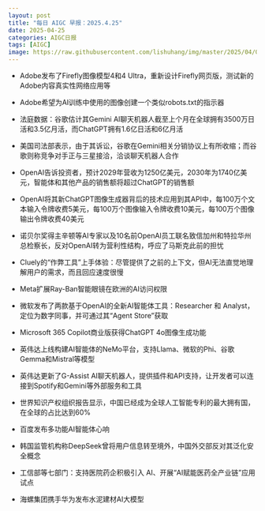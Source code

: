 ```yaml
---
layout: post
title: "每日 AIGC 早报：2025.4.25"
date: 2025-04-25
categories: AIGC日报
tags: [AIGC]
image: https://raw.githubusercontent.com/lishuhang/img/master/2025/04/0425-d.jpg
---
```


- Adobe发布了Firefly图像模型4和4 Ultra，重新设计Firefly网页版，测试新的Adobe内容真实性网络应用等

- Adobe希望为AI训练中使用的图像创建一个类似robots.txt的指示器

- 法庭数据：谷歌估计其Gemini AI聊天机器人截至上个月在全球拥有3500万日活和3.5亿月活，而ChatGPT拥有1.6亿日活和6亿月活

- 美国司法部表示，由于其诉讼，谷歌在Gemini相关分销协议上有所收缩；而谷歌则称竞争对手正与三星接洽，洽谈聊天机器人合作

- OpenAI告诉投资者，预计2029年营收为1250亿美元，2030年为1740亿美元，智能体和其他产品的销售额将超过ChatGPT的销售额

- OpenAI将其新ChatGPT图像生成器背后的技术应用到其API中，每100万个文本输入令牌收费5美元，每100万个图像输入令牌收费10美元，每100万个图像输出令牌收费40美元

- 诺贝尔奖得主辛顿等AI专家以及10名前OpenAI员工联名致信加州和特拉华州总检察长，反对OpenAI转为营利性结构，呼应了马斯克此前的担忧

- Cluely的“作弊工具”上手体验：尽管提供了之前的上下文，但AI无法直觉地理解用户的需求，而且回应速度很慢

- Meta扩展Ray-Ban智能眼镜在欧洲的AI访问权限

- 微软发布了两款基于OpenAI的全新AI智能体工具：Researcher 和 Analyst，定位为数字同事，并可通过其“Agent Store”获取

- Microsoft 365 Copilot商业版获得ChatGPT 4o图像生成功能

- 英伟达上线构建AI智能体的NeMo平台，支持Llama、微软的Phi、谷歌Gemma和Mistral等模型

- 英伟达更新了G-Assist AI聊天机器人，提供插件和API支持，让开发者可以连接到Spotify和Gemini等外部服务和工具

- 世界知识产权组织报告显示，中国已经成为全球人工智能专利的最大拥有国，在全球的占比达到60%

- 百度发布多功能AI智能体心响

- 韩国监管机构称DeepSeek曾将用户信息转至境外，中国外交部反对其泛化安全概念

- 工信部等七部门：支持医院药企积极引入 AI、开展“AI赋能医药全产业链”应用试点

- 海螺集团携手华为发布水泥建材AI大模型